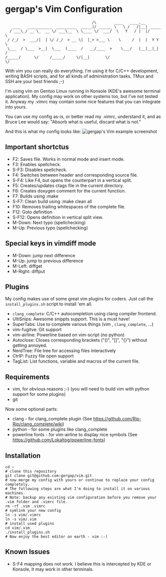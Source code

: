 gergap's Vim Configuration
==========================
                                           /\        ____   ____.__
       ____   ___________  _________  _____)/ ______ \   \ /   /|__| _____
      / ___\_/ __ \_  __ \/ ___\__  \ \____ \/  ___/  \   Y   / |  |/     \
     / /_/  >  ___/|  | \/ /_/  > __ \|  |_> >___ \    \     /  |  |  Y Y  \
     \___  / \___  >__|  \___  (____  /   __/____  >    \___/   |__|__|_|  /
    /_____/      \/     /_____/     \/|__|       \/                      \/


With vim you can really do everything. I'm using it for C/C++ development,
writing BASH scripts, and for all kinds of administration tasks. TMux and SSH are
your best friends ;-)

I'm using vim on Gentoo Linux running in Konsole (KDE's awesome terminal application).
My config may work on other systems too, but I've not tested it.
Anyway my .vimrc may contain some nice features that you can integrate into yours.

You can use my config as-is, or better read my .vimrc, understand it, and as
Bruce Lee would say: "Absorb what is useful, discard what is not."

And this is what my config looks like:
![gergap's Vim example screenshot][vim-gergap]

Important shortctus
-------------------

* F2: Saves file. Works in normal mode and insert mode.
* F3: Enables spellcheck.
* S-F3: Disables spellcheck.
* F4: Switches between header and corresponding source file.
* S-F4: Like F4, but opens the counterpart in a vertical split.
* F5: Creates/updates ctags file in the current directory.
* F6: Creates doxygen comment for the current function.
* F7: Builds using :make
* S-F7: Clean build using :make clean all
* F10: Removes trailing whitespaces of the complete file.
* F12: Goto definition
* S-F12: Opens definition in vertical split view.
* M-Down: Next typo (spellchecking)
* M-Up:   Previous typo (spellchecking)

Special keys in vimdiff mode
----------------------------

* M-Down: jump next difference
* M-Up:   jump to previous difference
* M-Left: diffget
* M-Right: diffput

Plugins
-------

My config makes use of some great vim plugins for coders. Just call the `install_plugins.sh` script to install 'em
all.

* `clang_complete`: C/C++ autocompletion using clang compiler frontend.
* UltiSnips: Awesome snippts support. This is a must have!
* SuperTabs: Use <tab> to complete various things (vim <c-p>, `clang_complete`, ...)
* vim-fugitve: Git support
* vim-airline: Powerline based on vim-script (no python)
* Autoclose: Closes corresponding brackets ("()", "[]", "{}") without getting annoyed.
* NerdTree: File tree for accessing files interactively
* CtrlP: Fuzzy file open support
* TagList: List functions, variable and macros of the current file.


Requirements
------------

* vim, for obvious reasons ;-) (you will need to build vim with python support for some plugins)
* git

Now some optional parts:

* clang - for clang_complete plugin (See https://github.com/Rip-Rip/clang_complete/wiki)
* python - for some plugins like clang_complete
* powerline fonts - for vim-airline to display nice symbols (See https://github.com/Lokaltog/powerline-fonts)

Installation
------------

    cd ~
    # clone this repository
    git clone git@github.com:gergap/vim.git
    # now merge my config with yours or continue to replace your config completely.
    # The following steps are what I'm doing to install it on various machines.
    # Note: backup any existing vim configuration before you remove your .vim folder and .vimrc file.
    rm -rf .vim .vimrc
    # symlink your new config
    ln -s vim/.vimrc
    ln -s vim/.vim
    # install used plugins
    cd vim/.vim
    ./install_plugins.sh
    # Now enjoy the best editor on earth - vim :-)

Known Issues
------------

* S-F4 mapping does not work. I believe this is intercepted by KDE or Konsole, It may work in other terminals.

[vim-gergap]: https://raw.github.com/gergap/vim/master/vim-gergap.png

